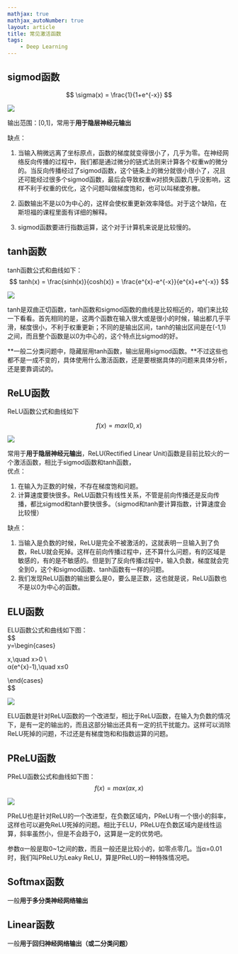 ```yaml
---
mathjax: true
mathjax_autoNumber: true
layout: article
title: 常见激活函数 
tags:
    - Deep Learning
---
```


## sigmod函数

$$  
\sigma(x) = \frac{1}{1+e^{-x}}  
$$

![](http://39.106.118.77/wp-content/uploads/2019/07/1.png)

输出范围：[0,1]，常用于**用于隐层神经元输出**

缺点：

1.  当输入稍微远离了坐标原点，函数的梯度就变得很小了，几乎为零。在神经网络反向传播的过程中，我们都是通过微分的链式法则来计算各个权重w的微分的。当反向传播经过了sigmod函数，这个链条上的微分就很小很小了，况且还可能经过很多个sigmod函数，最后会导致权重w对损失函数几乎没影响，这样不利于权重的优化，这个问题叫做梯度饱和，也可以叫梯度弥散。
2.  函数输出不是以0为中心的，这样会使权重更新效率降低。对于这个缺陷，在斯坦福的课程里面有详细的解释。

3.  sigmod函数要进行指数运算，这个对于计算机来说是比较慢的。

<!--more-->

## tanh函数

tanh函数公式和曲线如下：  
$$  
tanh(x) = \frac{sinh(x)}{cosh(x)} = \frac{e^{x}-e^{-x}}{e^{x}+e^{-x}}  
$$

![](http://39.106.118.77/wp-content/uploads/2019/07/2.png)

tanh是双曲正切函数，tanh函数和sigmod函数的曲线是比较相近的，咱们来比较一下看看。首先相同的是，这两个函数在输入很大或是很小的时候，输出都几乎平滑，梯度很小，不利于权重更新；不同的是输出区间，tanh的输出区间是在(-1,1)之间，而且整个函数是以0为中心的，这个特点比sigmod的好。

**一般二分类问题中，隐藏层用tanh函数，输出层用sigmod函数。**不过这些也都不是一成不变的，具体使用什么激活函数，还是要根据具体的问题来具体分析，还是要靠调试的。

## ReLU函数

ReLU函数公式和曲线如下

$$  
f(x) = max(0,x)  
$$

![](http://39.106.118.77/wp-content/uploads/2019/07/3.png)

常用于**用于隐层神经元输出**，ReLU(Rectified Linear Unit)函数是目前比较火的一个激活函数，相比于sigmod函数和tanh函数，  
优点：

1.  在输入为正数的时候，不存在梯度饱和问题。
2.  计算速度要快很多。ReLU函数只有线性关系，不管是前向传播还是反向传播，都比sigmod和tanh要快很多。（sigmod和tanh要计算指数，计算速度会比较慢）

缺点：

1.  当输入是负数的时候，ReLU是完全不被激活的，这就表明一旦输入到了负数，ReLU就会死掉。这样在前向传播过程中，还不算什么问题，有的区域是敏感的，有的是不敏感的。但是到了反向传播过程中，输入负数，梯度就会完全到0，这个和sigmod函数、tanh函数有一样的问题。
2.  我们发现ReLU函数的输出要么是0，要么是正数，这也就是说，ReLU函数也不是以0为中心的函数。

## ELU函数

ELU函数公式和曲线如下图：  
$$  
y=\begin{cases}

x,\quad x>0 \\  
α(e^{x}-1),\quad x≤0

\end{cases}  
$$

![](http://39.106.118.77/wp-content/uploads/2019/07/4.png)

ELU函数是针对ReLU函数的一个改进型，相比于ReLU函数，在输入为负数的情况下，是有一定的输出的，而且这部分输出还具有一定的抗干扰能力。这样可以消除ReLU死掉的问题，不过还是有梯度饱和和指数运算的问题。

## PReLU函数

PReLU函数公式和曲线如下图：  
$$ f(x) = max(ax,x)$$

![](http://39.106.118.77/wp-content/uploads/2019/07/5.png)

PReLU也是针对ReLU的一个改进型，在负数区域内，PReLU有一个很小的斜率，这样也可以避免ReLU死掉的问题。相比于ELU，PReLU在负数区域内是线性运算，斜率虽然小，但是不会趋于0，这算是一定的优势吧。

参数α一般是取0\~1之间的数，而且一般还是比较小的，如零点零几。当α=0.01时，我们叫PReLU为Leaky ReLU，算是PReLU的一种特殊情况吧。

## Softmax函数

一般**用于多分类神经网络输出**

## Linear函数

一般**用于回归神经网络输出（或二分类问题）**